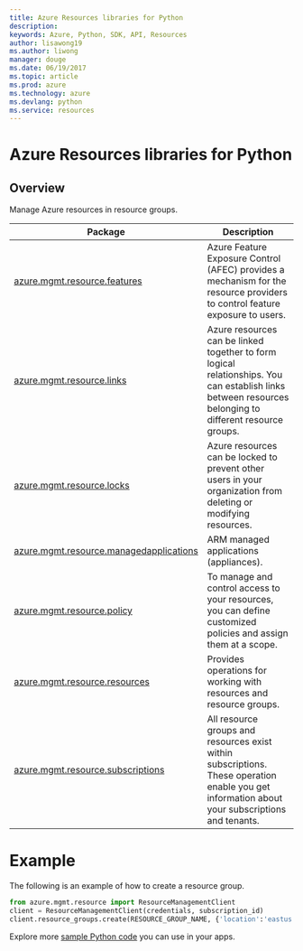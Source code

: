 ```yaml
---
title: Azure Resources libraries for Python
description: 
keywords: Azure, Python, SDK, API, Resources
author: lisawong19
ms.author: liwong
manager: douge
ms.date: 06/19/2017
ms.topic: article
ms.prod: azure
ms.technology: azure
ms.devlang: python
ms.service: resources
---
```

# Azure Resources libraries for Python 

## Overview 
Manage Azure resources in resource groups.

| Package  |  Description |
|---|---|
|[azure.mgmt.resource.features][1]|Azure Feature Exposure Control (AFEC) provides a mechanism for the resource providers to control feature exposure to users.|
|[azure.mgmt.resource.links][2]|Azure resources can be linked together to form logical relationships. You can establish links between resources belonging to different resource groups.|
|[azure.mgmt.resource.locks][3]|Azure resources can be locked to prevent other users in your organization from deleting or modifying resources.|
|[azure.mgmt.resource.managedapplications][4]|ARM managed applications (appliances).|
|[azure.mgmt.resource.policy][5]|To manage and control access to your resources, you can define customized policies and assign them at a scope.|
|[azure.mgmt.resource.resources][6]| Provides operations for working with resources and resource groups.|
|[azure.mgmt.resource.subscriptions][7]|All resource groups and resources exist within subscriptions. These operation enable you get information about your subscriptions and tenants.|

[1]: /python/api/azure.mgmt.resource.features
[2]: /python/api/azure.mgmt.resource.links
[3]: /python/api/azure.mgmt.resource.locks
[4]: /python/api/azure.mgmt.resource.managedapplications
[5]: /python/api/azure.mgmt.resource.policy
[6]: /python/api/azure.mgmt.resource.resources
[7]: /python/api/azure.mgmt.resource.subscriptions

# Example
The following is an example of how to create a resource group. 

```python
from azure.mgmt.resource import ResourceManagementClient
client = ResourceManagementClient(credentials, subscription_id)
client.resource_groups.create(RESOURCE_GROUP_NAME, {'location':'eastus'})
```

Explore more [sample Python code](https://azure.microsoft.com/resources/samples/?platform=python) you can use in your apps. 